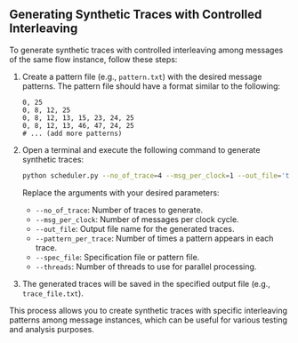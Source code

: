 ## Generating Synthetic Traces with Controlled Interleaving

To generate synthetic traces with controlled interleaving among messages of the same flow instance, follow these steps:

1. Create a pattern file (e.g., `pattern.txt`) with the desired message patterns. The pattern file should have a format similar to the following:
   ```plaintext
   0, 25
   0, 8, 12, 25
   0, 8, 12, 13, 15, 23, 24, 25
   0, 8, 12, 13, 46, 47, 24, 25
   # ... (add more patterns)
   ```

2. Open a terminal and execute the following command to generate synthetic traces:
   ```bash
   python scheduler.py --no_of_trace=4 --msg_per_clock=1 --out_file='trace_file.txt' --pattern_per_trace="3,6" --spec_file="small-specs.txt" --threads=2
   ```

   Replace the arguments with your desired parameters:
   - `--no_of_trace`: Number of traces to generate.
   - `--msg_per_clock`: Number of messages per clock cycle.
   - `--out_file`: Output file name for the generated traces.
   - `--pattern_per_trace`: Number of times a pattern appears in each trace.
   - `--spec_file`: Specification file or pattern file.
   - `--threads`: Number of threads to use for parallel processing.

3. The generated traces will be saved in the specified output file (e.g., `trace_file.txt`).

This process allows you to create synthetic traces with specific interleaving patterns among message instances, which can be useful for various testing and analysis purposes.